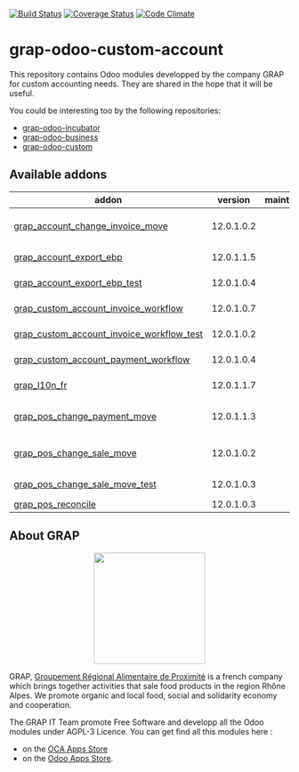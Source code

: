 [![Build Status](https://travis-ci.org/grap/grap-odoo-custom-account.svg?branch=12.0)](https://travis-ci.org/grap/grap-odoo-custom-account?branch=12.0)
[![Coverage Status](https://coveralls.io/repos/github/grap/grap-odoo-custom-account/badge.svg?branch=12.0)](https://coveralls.io/github/grap/grap-odoo-custom-account?branch=12.0)
[![Code Climate](https://codeclimate.com/github/grap/grap-odoo-custom-account/badges/gpa.svg)](https://codeclimate.com/github/grap/grap-odoo-custom-account)


# grap-odoo-custom-account

This repository contains Odoo modules developped by the company GRAP for
custom accounting needs. They are shared in the hope that it will be useful.

You could be interesting too by the following repositories:

* [grap-odoo-incubator](https://github.com/grap/grap-odoo-incubator)
* [grap-odoo-business](https://github.com/grap/grap-odoo-business)
* [grap-odoo-custom](https://github.com/grap/grap-odoo-custom)

[//]: # (addons)

Available addons
----------------
addon | version | maintainers | summary
--- | --- | --- | ---
[grap_account_change_invoice_move](grap_account_change_invoice_move/) | 12.0.1.0.2 |  | Remove product from the keys during account moves generation from invoices
[grap_account_export_ebp](grap_account_export_ebp/) | 12.0.1.1.5 |  | GRAP - Export accounting moves to EBP
[grap_account_export_ebp_test](grap_account_export_ebp_test/) | 12.0.1.0.4 |  | GRAP - Export accounting moves to EBP - Test
[grap_custom_account_invoice_workflow](grap_custom_account_invoice_workflow/) | 12.0.1.0.7 |  | GRAP - Custom Invoice workflow
[grap_custom_account_invoice_workflow_test](grap_custom_account_invoice_workflow_test/) | 12.0.1.0.2 |  | GRAP - Custom Invoice workflow
[grap_custom_account_payment_workflow](grap_custom_account_payment_workflow/) | 12.0.1.0.4 |  | Add Payment Check workflow
[grap_l10n_fr](grap_l10n_fr/) | 12.0.1.1.7 |  | Custom changes of l10n_fr module for GRAP
[grap_pos_change_payment_move](grap_pos_change_payment_move/) | 12.0.1.1.3 |  | Make Bank accounting moves from PoS acceptable for accoutants
[grap_pos_change_sale_move](grap_pos_change_sale_move/) | 12.0.1.0.2 |  | Make Sale accounting moves from PoS acceptable for accoutants
[grap_pos_change_sale_move_test](grap_pos_change_sale_move_test/) | 12.0.1.0.3 |  | Test the module grap_pos_change_sale_move
[grap_pos_reconcile](grap_pos_reconcile/) | 12.0.1.0.3 |  | Reconcile PoS entries

[//]: # (end addons)

## About GRAP

<p align="center">
   <img src="http://www.grap.coop/wp-content/uploads/2016/11/GRAP.png" width="200"/>
</p>

GRAP, [Groupement Régional Alimentaire de Proximité](http://www.grap.coop) is a
french company which brings together activities that sale food products in the
region Rhône Alpes. We promote organic and local food, social and solidarity
economy and cooperation.

The GRAP IT Team promote Free Software and developp all the Odoo modules under
AGPL-3 Licence. You can get find all this modules here :
* on the [OCA Apps Store](https://odoo-community.org/shop?&search=GRAP)
* on the [Odoo Apps Store](https://www.odoo.com/apps/modules/browse?author=GRAP).
